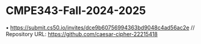 # CMPE343-Fall-2024-2025
 • https://submit.cs50.io/invites/dce9b60756994363bd9048c4ad56ac2e
// Repository URL: https://github.com/caesar-cipher-22215418
